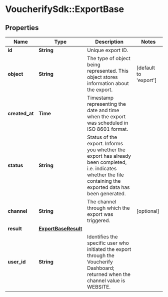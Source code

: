 # VoucherifySdk::ExportBase

## Properties

| Name | Type | Description | Notes |
| ---- | ---- | ----------- | ----- |
| **id** | **String** | Unique export ID. |  |
| **object** | **String** | The type of object being represented. This object stores information about the export. | [default to &#39;export&#39;] |
| **created_at** | **Time** | Timestamp representing the date and time when the export was scheduled in ISO 8601 format. |  |
| **status** | **String** | Status of the export. Informs you whether the export has already been completed, i.e. indicates whether the file containing the exported data has been generated. |  |
| **channel** | **String** | The channel through which the export was triggered. | [optional] |
| **result** | [**ExportBaseResult**](ExportBaseResult.md) |  |  |
| **user_id** | **String** | Identifies the specific user who initiated the export through the Voucherify Dashboard; returned when the channel value is WEBSITE. |  |

